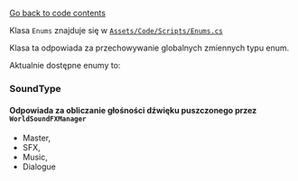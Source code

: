 [Go back to code contents](../../codeContents.md)

Klasa `Enums` znajduje się w [`Assets/Code/Scripts/Enums.cs`](../../../Assets/Code/Scripts/Enums.cs)

Klasa ta odpowiada za przechowywanie globalnych zmiennych typu enum.

Aktualnie dostępne enumy to:
### SoundType
#### Odpowiada za obliczanie głośności dźwięku puszczonego przez `WorldSoundFXManager`
- Master,
- SFX,
- Music,
- Dialogue
